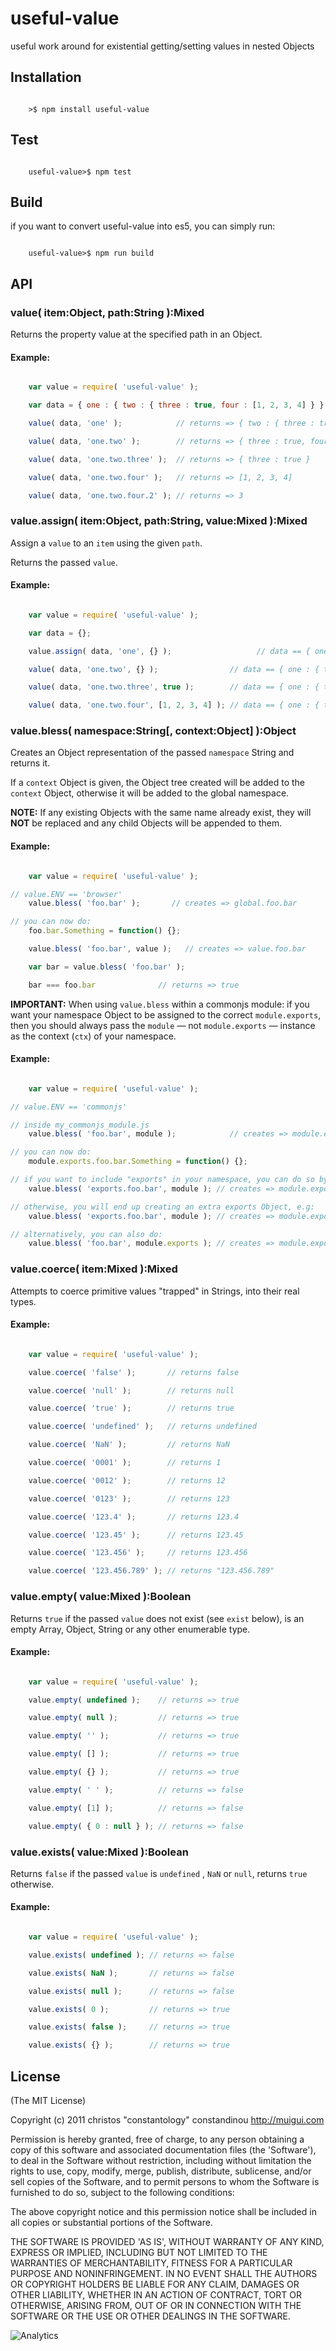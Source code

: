# useful-value

  useful work around for existential getting/setting values in nested Objects

## Installation

```shell

    >$ npm install useful-value

```

## Test

```shell

    useful-value>$ npm test

```

## Build

if you want to convert useful-value into es5, you can simply run:

```shell

    useful-value>$ npm run build

```

## API

### value( item:Object, path:String ):Mixed
Returns the property value at the specified path in an Object.

#### Example:

```javascript

	var value = require( 'useful-value' );

    var data = { one : { two : { three : true, four : [1, 2, 3, 4] } } };

    value( data, 'one' );            // returns => { two : { three : true, four : [1, 2, 3, 4] } }

    value( data, 'one.two' );        // returns => { three : true, four : [1, 2, 3, 4] }

    value( data, 'one.two.three' );  // returns => { three : true }

    value( data, 'one.two.four' );   // returns => [1, 2, 3, 4]

    value( data, 'one.two.four.2' ); // returns => 3

```

### value.assign( item:Object, path:String, value:Mixed ):Mixed
Assign a `value` to an `item` using the given `path`.

Returns the passed `value`.

#### Example:

```javascript

	var value = require( 'useful-value' );

    var data = {};

    value.assign( data, 'one', {} );                   // data == { one : {} }

    value( data, 'one.two', {} );                // data == { one : { two : {} } }

    value( data, 'one.two.three', true );        // data == { one : { two : { three : true } } }

    value( data, 'one.two.four', [1, 2, 3, 4] ); // data == { one : { two : { three : true, four : [1, 2, 3, 4] } } }

```

### value.bless( namespace:String[, context:Object] ):Object
Creates an Object representation of the passed `namespace` String and returns it.

If a `context` Object is given, the Object tree created will be added to the `context` Object, otherwise it will be added to the global namespace.

**NOTE:** If any existing Objects with the same name already exist, they will **NOT** be replaced and any child Objects will be appended to them.

#### Example:

```javascript

	var value = require( 'useful-value' );

// value.ENV == 'browser'
    value.bless( 'foo.bar' );       // creates => global.foo.bar

// you can now do:
    foo.bar.Something = function() {};

    value.bless( 'foo.bar', value );   // creates => value.foo.bar

    var bar = value.bless( 'foo.bar' );

    bar === foo.bar              // returns => true

```

**IMPORTANT:** When using `value.bless` within a commonjs module: if you want your namespace Object to be assigned to the correct `module.exports`, then you should always pass the `module` — not `module.exports` — instance as the context (`ctx`) of your namespace.

#### Example:

```javascript

	var value = require( 'useful-value' );

// value.ENV == 'commonjs'

// inside my_commonjs_module.js
    value.bless( 'foo.bar', module );            // creates => module.exports.foo.bar

// you can now do:
    module.exports.foo.bar.Something = function() {};

// if you want to include "exports" in your namespace, you can do so by placing a carat (^) at the start of the String
    value.bless( 'exports.foo.bar', module ); // creates => module.exports.foo.bar

// otherwise, you will end up creating an extra exports Object, e.g:
    value.bless( 'exports.foo.bar', module ); // creates => module.exports.exports.foo.bar

// alternatively, you can also do:
    value.bless( 'foo.bar', module.exports ); // creates => module.exports.foo.bar

```

### value.coerce( item:Mixed ):Mixed
Attempts to coerce primitive values "trapped" in Strings, into their real types.

#### Example:

```javascript

	var value = require( 'useful-value' );

    value.coerce( 'false' );       // returns false

    value.coerce( 'null' );        // returns null

    value.coerce( 'true' );        // returns true

    value.coerce( 'undefined' );   // returns undefined

    value.coerce( 'NaN' );         // returns NaN

    value.coerce( '0001' );        // returns 1

    value.coerce( '0012' );        // returns 12

    value.coerce( '0123' );        // returns 123

    value.coerce( '123.4' );       // returns 123.4

    value.coerce( '123.45' );      // returns 123.45

    value.coerce( '123.456' );     // returns 123.456

    value.coerce( '123.456.789' ); // returns "123.456.789"

```

### value.empty( value:Mixed ):Boolean
Returns `true` if the passed `value` does not exist (see `exist` below), is an empty Array, Object, String or any other enumerable type.

#### Example:

```javascript

	var value = require( 'useful-value' );

    value.empty( undefined );    // returns => true

    value.empty( null );         // returns => true

    value.empty( '' );           // returns => true

    value.empty( [] );           // returns => true

    value.empty( {} );           // returns => true

    value.empty( ' ' );          // returns => false

    value.empty( [1] );          // returns => false

    value.empty( { 0 : null } ); // returns => false

```

### value.exists( value:Mixed ):Boolean
Returns `false` if the passed `value` is `undefined` , `NaN` or `null`, returns `true` otherwise.

#### Example:

```javascript

	var value = require( 'useful-value' );

    value.exists( undefined ); // returns => false

    value.exists( NaN );       // returns => false

    value.exists( null );      // returns => false

    value.exists( 0 );         // returns => true

    value.exists( false );     // returns => true

    value.exists( {} );        // returns => true

```

## License

(The MIT License)

Copyright (c) 2011 christos "constantology" constandinou http://muigui.com

Permission is hereby granted, free of charge, to any person obtaining a copy of this software and associated documentation files (the 'Software'), to deal in the Software without restriction, including without limitation the rights to use, copy, modify, merge, publish, distribute, sublicense, and/or sell copies of the Software, and to permit persons to whom the Software is furnished to do so, subject to the following conditions:

The above copyright notice and this permission notice shall be included in all copies or substantial portions of the Software.

THE SOFTWARE IS PROVIDED 'AS IS', WITHOUT WARRANTY OF ANY KIND, EXPRESS OR IMPLIED, INCLUDING BUT NOT LIMITED TO THE WARRANTIES OF MERCHANTABILITY, FITNESS FOR A PARTICULAR PURPOSE AND NONINFRINGEMENT. IN NO EVENT SHALL THE AUTHORS OR COPYRIGHT HOLDERS BE LIABLE FOR ANY CLAIM, DAMAGES OR OTHER LIABILITY, WHETHER IN AN ACTION OF CONTRACT, TORT OR OTHERWISE, ARISING FROM, OUT OF OR IN CONNECTION WITH THE SOFTWARE OR THE USE OR OTHER DEALINGS IN THE SOFTWARE.

![Analytics](https://ga-beacon.appspot.com/UA-15072756-2/muigui/useful-value/readme)
